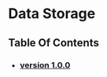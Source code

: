 # Data Storage

## Table Of Contents

- ### [version 1.0.0](https://schstp.github.io/OnlineDoctor/datastorage/version_1_0_0/datastorage)
